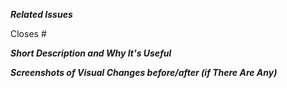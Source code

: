 ***Related Issues***

Closes #

***Short Description and Why It's Useful***

***Screenshots of Visual Changes before/after (if There Are Any)***
